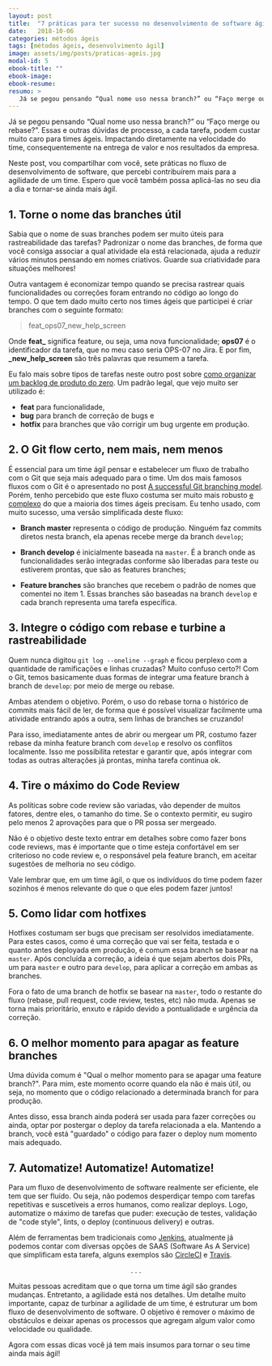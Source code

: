 ```yaml
---
layout: post
title:  "7 práticas para ter sucesso no desenvolvimento de software ágil"
date:   2018-10-06
categories: métodos ágeis
tags: [métodos ágeis, desenvolvimento ágil]
image: assets/img/posts/praticas-ageis.jpg
modal-id: 5
ebook-title: ""
ebook-image:
ebook-resume:
resumo: >
   Já se pegou pensando “Qual nome uso nessa branch?” ou “Faço merge ou rebase?” Essas e outras dúvidas de processo, a cada tarefa, podem custar muito caro para times ágeis. Neste post, vou compartilhar com você, sete práticas no fluxo de desenvolvimento de software, que percebi contribuírem mais para a agilidade de um time.
---
```


Já se pegou pensando “Qual nome uso nessa branch?” ou “Faço merge ou rebase?”. Essas e outras dúvidas de processo, a cada tarefa, podem custar muito caro para times ágeis. Impactando diretamente na velocidade do time, consequentemente na entrega de valor e nos resultados da empresa.

Neste post, vou compartilhar com você, sete práticas no fluxo de desenvolvimento de software, que percebi contribuírem mais para a agilidade de um time. Espero que você também possa aplicá-las no seu dia a dia e tornar-se ainda mais ágil.



## 1. Torne o nome das branches útil

Sabia que o nome de suas branches podem ser muito úteis para rastreabilidade das tarefas? Padronizar o nome das branches, de forma que você consiga associar a qual atividade ela está relacionada, ajuda a reduzir vários minutos pensando em nomes criativos. Guarde sua criatividade para situações melhores!

Outra vantagem é economizar tempo quando se precisa rastrear quais funcionalidades ou correções foram entrando no código ao longo do tempo. O que tem dado muito certo nos times ágeis que participei é criar branches com o seguinte formato:

  > feat_ops07_new_help_screen

Onde **feat_** significa feature, ou seja, uma nova funcionalidade; **ops07** é o identificador da tarefa, que no meu caso seria OPS-07 no Jira. E por fim, **_new_help_screen** são três palavras que resumem a tarefa.

Eu falo mais sobre tipos de tarefas neste outro post sobre <a href="http://suelencarvalho.com/articles/backlog-de-produto-comece-o-seu">como organizar um backlog de produto do zero</a>. Um padrão legal, que vejo muito ser utilizado é:
- **feat** para funcionalidade,
- **bug** para branch de correção de bugs e
- **hotfix** para branches que vão corrigir um bug urgente em produção.


## 2. O Git flow certo, nem mais, nem menos

É essencial para um time ágil pensar e estabelecer um fluxo de trabalho com o Git que seja mais adequado para o time. Um dos mais famosos fluxos com o Git é o apresentado no post <a href="https://nvie.com/posts/a-successful-git-branching-model/"> A successful Git branching model</a>. Porém, tenho percebido que este fluxo costuma ser muito mais robusto <u>e complexo</u> do que a maioria dos times ágeis precisam. Eu tenho usado, com muito sucesso, uma versão simplificada deste fluxo:

- **Branch master** representa o código de produção. Ninguém faz commits diretos nesta branch, ela apenas recebe merge da branch `develop`;

- **Branch develop** é inicialmente baseada na `master`. É a branch onde as funcionalidades serão integradas conforme são liberadas para teste ou estiverem prontas, que são as features branches;

- **Feature branches** são branches que recebem o padrão de nomes que comentei no item 1. Essas branches são baseadas na branch `develop` e cada branch representa uma tarefa específica.


## 3. Integre o código com rebase e turbine a rastreabilidade

Quem nunca digitou `git log --oneline --graph` e ficou perplexo com a quantidade de ramificações e linhas cruzadas? Muito confuso certo?! Com o Git, temos basicamente duas formas de integrar uma feature branch à branch de `develop`: por meio de merge ou rebase.

Ambas atendem o objetivo. Porém, o uso do rebase torna o histórico de commits mais fácil de ler, de forma que é possível visualizar facilmente uma atividade entrando após a outra, sem linhas de branches se cruzando!

Para isso, imediatamente antes de abrir ou mergear um PR, costumo fazer rebase da minha feature branch com `develop` e resolvo os conflitos localmente. Isso me possibilita retestar e garantir que, após integrar com todas as outras alterações já prontas, minha tarefa continua ok.


## 4. Tire o máximo do Code Review

As políticas sobre code review são variadas, vão depender de muitos fatores, dentre eles, o tamanho do time. Se o contexto permitir, eu sugiro pelo menos 2 aprovações para que o PR possa ser mergeado.

Não é o objetivo deste texto entrar em detalhes sobre como fazer bons code reviews, mas é importante que o time esteja confortável em ser criterioso no code review e, o responsável pela feature branch, em aceitar sugestões de melhoria no seu código.

Vale lembrar que, em um time ágil, o que os indivíduos do time podem fazer sozinhos é menos relevante do que o que eles podem fazer juntos!


## 5. Como lidar com hotfixes

Hotfixes costumam ser bugs que precisam ser resolvidos imediatamente. Para estes casos, como é uma correção que vai ser feita, testada e o quanto antes deployada em produção, é comum essa branch se basear na `master`. Após concluída a correção, a ideia é que sejam abertos dois PRs, um para `master` e outro para `develop`, para aplicar a correção em ambas as branches.

Fora o fato de uma branch de hotfix se basear na `master`, todo o restante do fluxo (rebase, pull request, code review, testes, etc) não muda. Apenas se torna mais prioritário, enxuto e rápido devido a pontualidade e urgência da correção.


## 6. O melhor momento para apagar as feature branches

Uma dúvida comum é "Qual o melhor momento para se apagar uma feature branch?". Para mim, este momento ocorre quando ela não é mais útil, ou seja, no momento que o código relacionado a determinada branch for para produção.

Antes disso, essa branch ainda poderá ser usada para fazer correções ou ainda, optar por postergar o deploy da tarefa relacionada a ela. Mantendo a branch, você está "guardado" o código para fazer o deploy num momento mais adequado.


## 7. Automatize! Automatize! Automatize!

Para um fluxo de desenvolvimento de software realmente ser eficiente, ele tem que ser fluído. Ou seja, não podemos desperdiçar tempo com tarefas repetitivas e suscetíveis a erros humanos, como realizar deploys. Logo, automatize o máximo de tarefas que puder: execução de testes, validação de "code style", lints, o deploy (continuous delivery) e outras.

Além de ferramentas bem tradicionais como <a href="https://jenkins.io/">Jenkins</a>, atualmente já podemos contar com diversas opções de SAAS (Software As A Service) que simplificam esta tarefa, alguns exemplos são <a href="https://circleci.com" target="_blank">CircleCI</a> e <a href="https://travis-ci.org/" target="_blank">Travis</a>.


<p><center>. . .</center></p>

Muitas pessoas acreditam que o que torna um time ágil são grandes mudanças. Entretanto, a agilidade está nos detalhes. Um detalhe muito importante, capaz de turbinar a agilidade de um time, é estruturar um bom fluxo de desenvolvimento de software. O objetivo é remover o máximo de obstáculos e deixar apenas os processos que agregam algum valor como velocidade ou qualidade.

Agora com essas dicas você já tem mais insumos para tornar o seu time ainda mais ágil!
